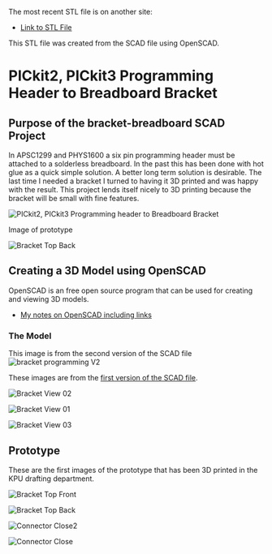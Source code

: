 The most recent STL file is on another site:

* [Link to STL File](http://www3.telus.net/danpeirce/notes/3D/bracket_breadboard/bracket_programming2.stl)

This STL file was created from the SCAD file using OpenSCAD.

# PICkit2, PICkit3 Programming Header to Breadboard Bracket

## Purpose of the bracket-breadboard SCAD Project
In APSC1299 and PHYS1600 a six pin programming header must be attached to a solderless breadboard. In the past this has been done with hot glue as a quick simple solution. A better long term solution is desirable. The last time I needed a bracket I turned to having it 3D printed and was happy with the result. This project lends itself nicely to 3D printing because the bracket will be small with fine features.

![PICkit2, PICkit3 Programming header to Breadboard Bracket](http://www3.telus.net/danpeirce/notes/3D/bracket_breadboard/pickit3_breadboard.png)

Image of prototype

![Bracket Top Back](http://www3.telus.net/danpeirce/notes/3D/bracket_breadboard/prog_brack_top_back.jpg)

## Creating a 3D Model using OpenSCAD

OpenSCAD is an free open source program that can be used for creating and viewing 3D models.

* [My notes on OpenSCAD including links](http://www3.telus.net/danpeirce/notes/openscad.html)

### The Model

This image is from the second version of the SCAD file
![bracket programming V2](http://www3.telus.net/danpeirce/notes/3D/bracket_breadboard/bracket_programming2.png)

These images are from the [first version of the SCAD file](https://github.com/danpeirce/bracket-breadboard/blob/c5ccfa7ed66dbcf597f41a93814c27feb3500029/bracket_programming.scad).

![Bracket View 02](http://www3.telus.net/danpeirce/notes/3D/bracket_breadboard/bracket_view02.png)

![Bracket View 01](http://www3.telus.net/danpeirce/notes/3D/bracket_breadboard/bracket_view01.png)

![Bracket View 03](http://www3.telus.net/danpeirce/notes/3D/bracket_breadboard/bracket_view03.png)

## Prototype
 
These are the first images of the prototype that has been 3D printed in the KPU drafting department.
 
![Bracket Top Front](http://www3.telus.net/danpeirce/notes/3D/bracket_breadboard/prog_brack_frnt.jpg)

![Bracket Top Back](http://www3.telus.net/danpeirce/notes/3D/bracket_breadboard/prog_brack_top_back.jpg) 

![Connector Close2](http://www3.telus.net/danpeirce/notes/3D/bracket_breadboard/prog_brack_top_close2.jpg)

![Connector Close](http://www3.telus.net/danpeirce/notes/3D/bracket_breadboard/prog_brack_top_close.jpg)
